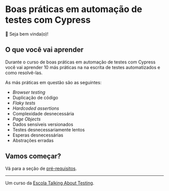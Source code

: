 # Boas práticas em automação de testes com Cypress

👋 Seja bem vinda(o)!

## O que você vai aprender

Durante o curso de boas práticas em automação de testes com Cypress você vai aprender 10 más práticas na na escrita de testes automatizados e como resolvê-las.

As más práticas em questão são as seguintes:

- _Browser testing_
- Duplicação de código
- _Flaky tests_
- _Hardcoded assertions_
- Complexidade desnecessária
- _Page Objects_
- Dados sensíveis versionados
- Testes desnecessariamente lentos
- Esperas desnecessárias
- Abstrações erradas

## Vamos começar?

Vá para a seção de [pré-requisitos](./lessons/0.md).

___

Um curso da [Escola Talking About Testing](https://udemy.com/user/walmyr).
